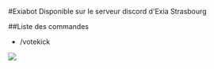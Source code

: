 #Exiabot
Disponible sur le serveur discord d'Exia Strasbourg

##Liste des commandes
* /votekick
<img src="https://i.imgur.com/JL7HYck.jpg">
